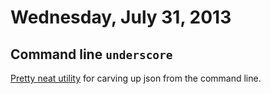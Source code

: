 # Wednesday, July 31, 2013

## Command line `underscore`

[Pretty neat utility](https://github.com/ddopson/underscore-cli) for carving up
json from the command line.
